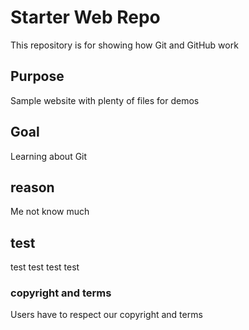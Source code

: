 # Starter Web Repo

This repository is for showing how Git and GitHub work

## Purpose

Sample website with plenty of files for demos

## Goal

Learning about Git

## reason

Me not know much

## test

test test test test

### copyright and terms

Users have to respect our copyright and terms
